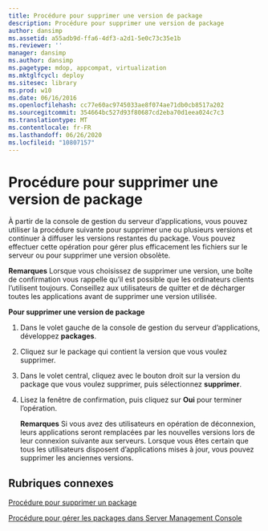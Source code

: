```yaml
---
title: Procédure pour supprimer une version de package
description: Procédure pour supprimer une version de package
author: dansimp
ms.assetid: a55adb9d-ffa6-4df3-a2d1-5e0c73c35e1b
ms.reviewer: ''
manager: dansimp
ms.author: dansimp
ms.pagetype: mdop, appcompat, virtualization
ms.mktglfcycl: deploy
ms.sitesec: library
ms.prod: w10
ms.date: 06/16/2016
ms.openlocfilehash: cc77e60ac9745033ae8f074ae71db0cb8517a202
ms.sourcegitcommit: 354664bc527d93f80687cd2eba70d1eea024c7c3
ms.translationtype: MT
ms.contentlocale: fr-FR
ms.lasthandoff: 06/26/2020
ms.locfileid: "10807157"
---
```

# Procédure pour supprimer une version de package


À partir de la console de gestion du serveur d’applications, vous pouvez utiliser la procédure suivante pour supprimer une ou plusieurs versions et continuer à diffuser les versions restantes du package. Vous pouvez effectuer cette opération pour gérer plus efficacement les fichiers sur le serveur ou pour supprimer une version obsolète.

**Remarques**  Lorsque vous choisissez de supprimer une version, une boîte de confirmation vous rappelle qu’il est possible que les ordinateurs clients l’utilisent toujours. Conseillez aux utilisateurs de quitter et de décharger toutes les applications avant de supprimer une version utilisée.

 

**Pour supprimer une version de package**

1.  Dans le volet gauche de la console de gestion du serveur d’applications, développez **packages**.

2.  Cliquez sur le package qui contient la version que vous voulez supprimer.

3.  Dans le volet central, cliquez avec le bouton droit sur la version du package que vous voulez supprimer, puis sélectionnez **supprimer**.

4.  Lisez la fenêtre de confirmation, puis cliquez sur **Oui** pour terminer l’opération.

    **Remarques**  Si vous avez des utilisateurs en opération de déconnexion, leurs applications seront remplacées par les nouvelles versions lors de leur connexion suivante aux serveurs. Lorsque vous êtes certain que tous les utilisateurs disposent d’applications mises à jour, vous pouvez supprimer les anciennes versions.

     

## Rubriques connexes


[Procédure pour supprimer un package](how-to-delete-a-packageserver.md)

[Procédure pour gérer les packages dans Server Management Console](how-to-manage-packages-in-the-server-management-console.md)

 

 





